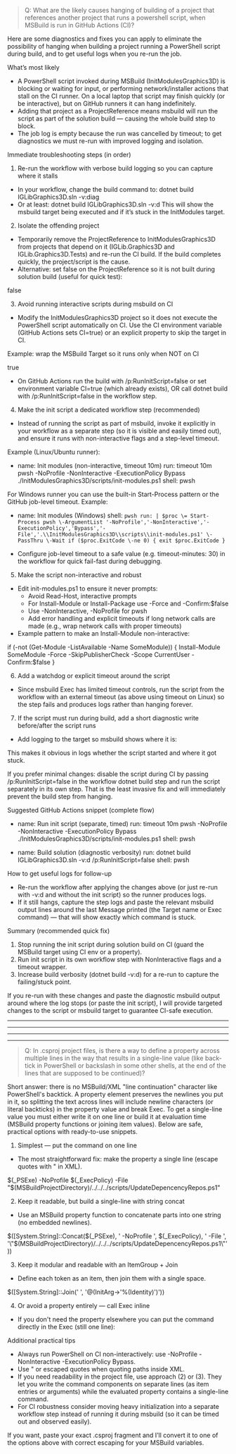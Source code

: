 
> Q: What are the likely causes hanging of building of a project that references another project that runs a powershell script, when MSBuild is run in GitHub Actions (CI)? 

Here are some diagnostics and fixes you can apply to eliminate the possibility of hanging when building a project running a PowerShell script during build, and to get useful logs when you re-run the job.

What’s most likely

* A PowerShell script invoked during MSBuild (InitModulesGraphics3D) is blocking or waiting for input, or performing network/installer actions that stall on the CI runner. On a local laptop that script may finish quickly (or be interactive), but on GitHub runners it can hang indefinitely.
* Adding that project as a ProjectReference means msbuild will run the script as part of the solution build — causing the whole build step to block.
* The job log is empty because the run was cancelled by timeout; to get diagnostics we must re-run with improved logging and isolation.

Immediate troubleshooting steps (in order)

1. Re-run the workflow with verbose build logging so you can capture where it stalls

* In your workflow, change the build command to: dotnet build IGLibGraphics3D.sln \-v:diag
* Or at least: dotnet build IGLibGraphics3D.sln \-v:d This will show the msbuild target being executed and if it’s stuck in the InitModules target.

2. Isolate the offending project

* Temporarily remove the ProjectReference to InitModulesGraphics3D from projects that depend on it (IGLib.Graphics3D and IGLib.Graphics3D.Tests) and re-run the CI build. If the build completes quickly, the project/script is the cause.
* Alternative: set <ReferenceOutputAssembly>false</ReferenceOutputAssembly> on the ProjectReference so it is not built during solution build (useful for quick test):

<ProjectReference Include="..\\InitModulesGraphics3D\\InitModulesGraphics3D.csproj"> <ReferenceOutputAssembly>false</ReferenceOutputAssembly> </ProjectReference>

3. Avoid running interactive scripts during msbuild on CI

* Modify the InitModulesGraphics3D project so it does not execute the PowerShell script automatically on CI. Use the CI environment variable (GitHub Actions sets CI=true) or an explicit property to skip the target in CI.

Example: wrap the MSBuild Target so it runs only when NOT on CI

<!-- Add to InitModulesGraphics3D.csproj --> <PropertyGroup> <!-- Allow override from CI or command line --> <RunInitScript Condition="'$(RunInitScript)'==''">true</RunInitScript> </PropertyGroup> <Target Name="RunInitScript" BeforeTargets="Build" Condition="'$(CI)'!='true' and '$(RunInitScript)'=='true'"> <Exec Command="pwsh -NoProfile -NonInteractive -ExecutionPolicy Bypass -File &quot;$(MSBuildProjectDirectory)\\scripts\\init-modules.ps1&quot;" /> </Target>

* On GitHub Actions run the build with /p:RunInitScript=false or set environment variable CI=true (which already exists), OR call dotnet build with /p:RunInitScript=false in the workflow step.

4. Make the init script a dedicated workflow step (recommended)

* Instead of running the script as part of msbuild, invoke it explicitly in your workflow as a separate step (so it is visible and easily timed out), and ensure it runs with non-interactive flags and a step-level timeout.

Example (Linux/Ubuntu runner):

* name: Init modules (non-interactive, timeout 10m) run: timeout 10m pwsh \-NoProfile \-NonInteractive \-ExecutionPolicy Bypass ./InitModulesGraphics3D/scripts/init-modules.ps1 shell: pwsh

For Windows runner you can use the built-in Start-Process pattern or the GitHub job-level timeout. Example:

* name: Init modules (Windows) shell: `pwsh run: | $proc \= Start-Process pwsh \-ArgumentList '-NoProfile','-NonInteractive','-ExecutionPolicy','Bypass','-File','.\\InitModulesGraphics3D\\scripts\\init-modules.ps1' \-PassThru \-Wait if ($proc.ExitCode \-ne 0) { exit $proc.ExitCode }`
    
* Configure job-level timeout to a safe value (e.g. timeout-minutes: 30) in the workflow for quick fail-fast during debugging.

5. Make the script non-interactive and robust

* Edit init-modules.ps1 to ensure it never prompts:
  * Avoid Read-Host, interactive prompts
  * For Install-Module or Install-Package use \-Force and \-Confirm:$false
  * Use \-NonInteractive, \-NoProfile for pwsh
  * Add error handling and explicit timeouts if long network calls are made (e.g., wrap network calls with proper timeouts)
* Example pattern to make an Install-Module non-interactive:

if (-not (Get-Module \-ListAvailable \-Name SomeModule)) { Install-Module SomeModule \-Force \-SkipPublisherCheck \-Scope CurrentUser \-Confirm:$false }

6. Add a watchdog or explicit timeout around the script

* Since msbuild Exec has limited timeout controls, run the script from the workflow with an external timeout (as above using timeout on Linux) so the step fails and produces logs rather than hanging forever.

7. If the script must run during build, add a short diagnostic write before/after the script runs

* Add logging to the target so msbuild shows where it is:

<Target Name="RunInitScript" BeforeTargets="Build" Condition="'$(CI)'!='true'"> <Message Text="--- INIT MODULES START ---" Importance="high" /> <Exec Command="pwsh -NoProfile -NonInteractive -ExecutionPolicy Bypass -File &quot;$(MSBuildProjectDirectory)\\scripts\\init-modules.ps1&quot;" /> <Message Text="--- INIT MODULES END ---" Importance="high" /> </Target>

This makes it obvious in logs whether the script started and where it got stuck.

If you prefer minimal changes: disable the script during CI by passing /p:RunInitScript=false in the workflow dotnet build step and run the script separately in its own step. That is the least invasive fix and will immediately prevent the build step from hanging.

Suggested GitHub Actions snippet (complete flow)

* name: Run init script (separate, timed) run: timeout 10m pwsh \-NoProfile \-NonInteractive \-ExecutionPolicy Bypass ./InitModulesGraphics3D/scripts/init-modules.ps1 shell: pwsh
    
* name: Build solution (diagnostic verbosity) run: dotnet build IGLibGraphics3D.sln \-v:d /p:RunInitScript=false shell: pwsh
    

How to get useful logs for follow-up

* Re-run the workflow after applying the changes above (or just re-run with \-v:d and without the init script) so the runner produces logs.
* If it still hangs, capture the step logs and paste the relevant msbuild output lines around the last Message printed (the Target name or Exec command) — that will show exactly which command is stuck.

Summary (recommended quick fix)

1. Stop running the init script during solution build on CI (guard the MSBuild target using CI env or a property).
2. Run init script in its own workflow step with NonInteractive flags and a timeout wrapper.
3. Increase build verbosity (dotnet build \-v:d) for a re-run to capture the failing/stuck point.

If you re-run with these changes and paste the diagnostic msbuild output around where the log stops (or paste the init script), I will provide targeted changes to the script or msbuild target to guarantee CI-safe execution.

---

---

---

---

> Q: In .csproj project files, is there a way to define a property across multiple lines in the way that results in a single-line value (like back-tick in PowerShell or backslash in some other shells, at the end of the lines that are supposed to be continued)?

Short answer: there is no MSBuild/XML "line continuation" character like PowerShell's backtick. A property element preserves the newlines you put in it, so splitting the text across lines will include newline characters (or literal backticks) in the property value and break Exec. To get a single-line value you must either write it on one line or build it at evaluation time (MSBuild property functions or joining item values). Below are safe, practical options with ready-to-use snippets.

1) Simplest — put the command on one line
- The most straightforward fix: make the property a single line (escape quotes with &quot; in XML).

<PropertyGroup>
  <InitCommand1>$(_PSExe) -NoProfile $(_ExecPolicy) -File "$(MSBuildProjectDirectory)/../../../scripts/UpdateDepencencyRepos.ps1"</InitCommand1>
</PropertyGroup>

<Exec Command="$(InitCommand1)" ContinueOnError="true" />

2) Keep it readable, but build a single-line with string concat
- Use an MSBuild property function to concatenate parts into one string (no embedded newlines).

<PropertyGroup>
  <InitCommand1>$([System.String]::Concat($(_PSExe), ' -NoProfile ', $(_ExecPolicy), ' -File ', '\"$(MSBuildProjectDirectory)/../../../scripts/UpdateDepencencyRepos.ps1\"'))</InitCommand1>
</PropertyGroup>

<Exec Command="$(InitCommand1)" ContinueOnError="true" />

3) Keep it modular and readable with an ItemGroup + Join
- Define each token as an item, then join them with a single space.

<ItemGroup>
  <InitArg Include="$(_PSExe)" />
  <InitArg Include="-NoProfile" />
  <InitArg Include="$(_ExecPolicy)" />
  <InitArg Include="-File" />
  <InitArg Include="$(MSBuildProjectDirectory)/../../../scripts/UpdateDepencencyRepos.ps1" />
</ItemGroup>

<PropertyGroup>
  <InitCommand1>$([System.String]::Join(' ', '@(InitArg->'%(Identity)')'))</InitCommand1>
</PropertyGroup>

<Exec Command="$(InitCommand1)" ContinueOnError="true" />

4) Or avoid a property entirely — call Exec inline
- If you don't need the property elsewhere you can put the command directly in the Exec (still one line):

<Target Name="RunInitScript" BeforeTargets="Build">
  <Exec Command="$(_PSExe) -NoProfile $(_ExecPolicy) -File &quot;$(MSBuildProjectDirectory)/../../../scripts/UpdateDepencencyRepos.ps1&quot;" ContinueOnError="true" />
</Target>

Additional practical tips
- Always run PowerShell on CI non-interactively: use -NoProfile -NonInteractive -ExecutionPolicy Bypass.
- Use &quot; or escaped quotes when quoting paths inside XML.
- If you need readability in the project file, use approach (2) or (3). They let you write the command components on separate lines (as item entries or arguments) while the evaluated property contains a single-line command.
- For CI robustness consider moving heavy initialization into a separate workflow step instead of running it during msbuild (so it can be timed out and observed easily).

If you want, paste your exact .csproj fragment and I’ll convert it to one of the options above with correct escaping for your MSBuild variables.










